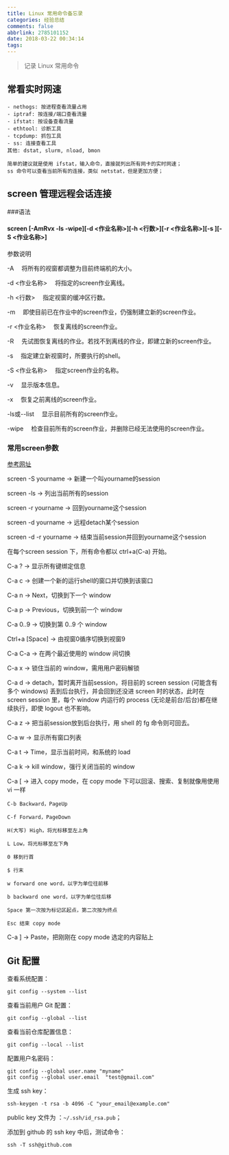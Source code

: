 ```yaml
---
title: Linux 常用命令备忘录
categories: 经验总结
comments: false
abbrlink: 2785101152
date: 2018-03-22 00:34:14
tags:
---
```


>记录 Linux 常用命令

## 常看实时网速

    - nethogs: 按进程查看流量占用
    - iptraf: 按连接/端口查看流量
    - ifstat: 按设备查看流量
    - ethtool: 诊断工具
    - tcpdump: 抓包工具
    - ss: 连接查看工具
    其他: dstat, slurm, nload, bmon

    简单的建议就是使用 ifstat，输入命令，直接就列出所有网卡的实时网速；
    ss 命令可以查看当前所有的连接，类似 netstat，但是更加方便；

<!--more-->

## screen 管理远程会话连接

###语法

#### screen [-AmRvx -ls -wipe][-d <作业名称>][-h <行数>][-r <作业名称>][-s ][-S <作业名称>]

参数说明

-A 　将所有的视窗都调整为目前终端机的大小。

-d <作业名称> 　将指定的screen作业离线。

-h <行数> 　指定视窗的缓冲区行数。

-m 　即使目前已在作业中的screen作业，仍强制建立新的screen作业。

-r <作业名称> 　恢复离线的screen作业。

-R 　先试图恢复离线的作业。若找不到离线的作业，即建立新的screen作业。

-s 　指定建立新视窗时，所要执行的shell。

-S <作业名称> 　指定screen作业的名称。

-v 　显示版本信息。

-x 　恢复之前离线的screen作业。

-ls或--list 　显示目前所有的screen作业。

-wipe 　检查目前所有的screen作业，并删除已经无法使用的screen作业。

### 常用screen参数

[参考网址](http://blog.csdn.net/zy_zhengyang/article/details/52385887)

screen -S yourname -> 新建一个叫yourname的session

screen -ls -> 列出当前所有的session

screen -r yourname -> 回到yourname这个session

screen -d yourname -> 远程detach某个session

screen -d -r yourname -> 结束当前session并回到yourname这个session


在每个screen session 下，所有命令都以 ctrl+a(C-a) 开始。

C-a ? -> 显示所有键绑定信息

C-a c -> 创建一个新的运行shell的窗口并切换到该窗口

C-a n -> Next，切换到下一个 window 

C-a p -> Previous，切换到前一个 window 

C-a 0..9 -> 切换到第 0..9 个 window

Ctrl+a [Space] -> 由视窗0循序切换到视窗9

C-a C-a -> 在两个最近使用的 window 间切换 

C-a x -> 锁住当前的 window，需用用户密码解锁

C-a d -> detach，暂时离开当前session，将目前的 screen session (可能含有多个 windows) 丢到后台执行，并会回到还没进 screen 时的状态，此时在 screen session 里，每个 window 内运行的 process (无论是前台/后台)都在继续执行，即使 logout 也不影响。 

C-a z -> 把当前session放到后台执行，用 shell 的 fg 命令则可回去。

C-a w -> 显示所有窗口列表

C-a t -> Time，显示当前时间，和系统的 load 

C-a k -> kill window，强行关闭当前的 window

C-a [ -> 进入 copy mode，在 copy mode 下可以回滚、搜索、复制就像用使用 vi 一样

    C-b Backward，PageUp 

    C-f Forward，PageDown 

    H(大写) High，将光标移至左上角 

    L Low，将光标移至左下角 

    0 移到行首 

    $ 行末 

    w forward one word，以字为单位往前移 

    b backward one word，以字为单位往后移 

    Space 第一次按为标记区起点，第二次按为终点 

    Esc 结束 copy mode 

C-a ] -> Paste，把刚刚在 copy mode 选定的内容贴上

## Git 配置

查看系统配置：
~~~
git config --system --list
~~~

查看当前用户 Git 配置：
~~~
git config --global --list
~~~

查看当前仓库配置信息：
~~~
git config --local --list
~~~

配置用户名密码：
~~~
git config --global user.name "myname"
git config --global user.email  "test@gmail.com"
~~~

生成 ssh key：
~~~
ssh-keygen -t rsa -b 4096 -C "your_email@example.com"
~~~
public key 文件为 ：`~/.ssh/id_rsa.pub`；

添加到 github 的 ssh key 中后，测试命令：
~~~
ssh -T ssh@github.com
~~~